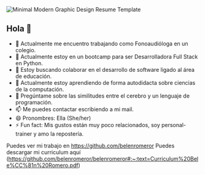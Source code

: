 ![Minimal Modern Graphic Design Resume Template](https://user-images.githubusercontent.com/130616410/232543936-ac4f170d-dbf9-4bed-a959-1b6996918107.jpg)


## Hola 👋



- 🔭 Actualmente me encuentro trabajando como Fonoaudióloga en un colegio.
- 🌱 Actualmente estoy en un bootcamp para ser Desarrolladora Full Stack en Python.
- 👯 Estoy buscando colaborar en el desarrollo de software ligado al área de educación.
- 🤔 Actualmente estoy aprendiendo de forma autodidacta sobre ciencias de la computación.
- 💬 Pregúntame sobre las similitudes entre el cerebro y un lenguaje de programación.
- 📫 Me puedes contactar escribiendo a mi mail.
- 😄 Pronombres: Ella (She/her)
- ⚡ Fun fact: Mis gustos están muy poco relacionados, soy personal-trainer y amo la repostería.


Puedes ver mi trabajo en https://github.com/belenromeror
Puedes descargar mi curriculum aquí (https://github.com/belenromeror/belenromeror#:~:text=Curriculum%20Bele%CC%81n%20Romero.pdf)
